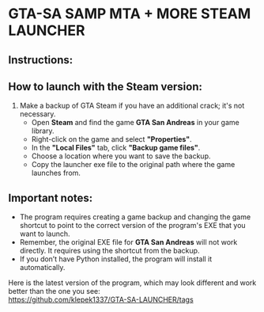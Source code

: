 # GTA-SA SAMP MTA + MORE STEAM LAUNCHER  

## Instructions:  

## How to launch with the Steam version:  

1. Make a backup of GTA Steam if you have an additional crack; it's not necessary.  
   - Open **Steam** and find the game **GTA San Andreas** in your game library.  
   - Right-click on the game and select **"Properties"**.  
   - In the **"Local Files"** tab, click **"Backup game files"**.  
   - Choose a location where you want to save the backup.  
   - Copy the launcher exe file to the original path where the game launches from.  

## Important notes:  
- The program requires creating a game backup and changing the game shortcut to point to the correct version of the program's EXE that you want to launch.  
- Remember, the original EXE file for **GTA San Andreas** will not work directly. It requires using the shortcut from the backup.  
- If you don’t have Python installed, the program will install it automatically.  

Here is the latest version of the program, which may look different and work better than the one you see:  
https://github.com/klepek1337/GTA-SA-LAUNCHER/tags  
